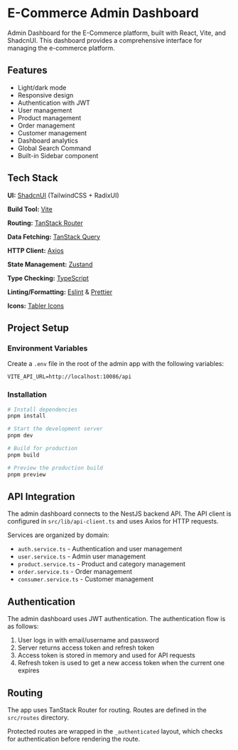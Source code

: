 # E-Commerce Admin Dashboard

Admin Dashboard for the E-Commerce platform, built with React, Vite, and ShadcnUI. This dashboard provides a comprehensive interface for managing the e-commerce platform.

## Features

- Light/dark mode
- Responsive design
- Authentication with JWT
- User management
- Product management
- Order management
- Customer management
- Dashboard analytics
- Global Search Command
- Built-in Sidebar component

## Tech Stack

**UI:** [ShadcnUI](https://ui.shadcn.com) (TailwindCSS + RadixUI)

**Build Tool:** [Vite](https://vitejs.dev/)

**Routing:** [TanStack Router](https://tanstack.com/router/latest)

**Data Fetching:** [TanStack Query](https://tanstack.com/query/latest)

**HTTP Client:** [Axios](https://axios-http.com/)

**State Management:** [Zustand](https://zustand-demo.pmnd.rs/)

**Type Checking:** [TypeScript](https://www.typescriptlang.org/)

**Linting/Formatting:** [Eslint](https://eslint.org/) & [Prettier](https://prettier.io/)

**Icons:** [Tabler Icons](https://tabler.io/icons)

## Project Setup

### Environment Variables

Create a `.env` file in the root of the admin app with the following variables:

```
VITE_API_URL=http://localhost:10086/api
```

### Installation

```bash
# Install dependencies
pnpm install

# Start the development server
pnpm dev

# Build for production
pnpm build

# Preview the production build
pnpm preview
```

## API Integration

The admin dashboard connects to the NestJS backend API. The API client is configured in `src/lib/api-client.ts` and uses Axios for HTTP requests.

Services are organized by domain:

- `auth.service.ts` - Authentication and user management
- `user.service.ts` - Admin user management
- `product.service.ts` - Product and category management
- `order.service.ts` - Order management
- `consumer.service.ts` - Customer management

## Authentication

The admin dashboard uses JWT authentication. The authentication flow is as follows:

1. User logs in with email/username and password
2. Server returns access token and refresh token
3. Access token is stored in memory and used for API requests
4. Refresh token is used to get a new access token when the current one expires

## Routing

The app uses TanStack Router for routing. Routes are defined in the `src/routes` directory.

Protected routes are wrapped in the `_authenticated` layout, which checks for authentication before rendering the route.
